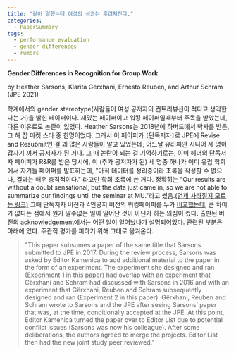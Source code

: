 ```yaml
---
title: "같이 일했는데 여성의 성과는 후려쳐진다."
categories:
  - PaperSummary
tags:
  - performance evaluation
  - gender differences
  - rumors
---
```


**Gender Differences in Recognition for Group Work**

by Heather Sarsons, Klarita Gërxhani, Ernesto Reuben, and Arthur Schram (JPE 2021)

<!--
We study whether gender influences credit attribution for group work using observational data and two experiments. We use data from academic economists to test whether coauthorship matters differently for tenure for men and women. We find that, conditional on quality and other observables, men are tenured similarly regardless of whether they coauthor or solo author. Women, however, are less likely to receive tenure the more they coauthor. We then conduct two experiments that demonstrate that biases in credit attribution in settings without confounds exist. Taken together, our results are best explained by gender and stereotypes influencing credit attribution for group work.
-->

학계에서의 gender stereotype(사람들이 여성 공저자의 컨트리뷰션이 적다고 생각한다는 거)을 밝힌 페이퍼이다. 재밌는 페이퍼이고 워킹 페이퍼일때부터 주목을 받았는데, 다른 이유로도 논란이 있었다. Heather Sarsons는 2018년에 하버드에서 박사를 받은, 그 해 잡 마켓 스타 중 한명이었다. 그래서 이 페이퍼가 `[`단독저자`]`로 JPE에 Revise and Resubmit인 걸 꽤 많은 사람들이 알고 있었는데, 어느날 유러피안 시니어 세 명이 갑자기 껴서 공저자가 된 거다. 그 때 논란이 되는 걸 기억하기로는, 이미 헤더의 단독저자 페이퍼가 R&R를 받은 당시에, 이 (추가 공저자가 된) 세 명중 하나가 어디 유럽 학회에서 자기들 페이퍼를 발표하는데, "아직 데이터를 정리중이라 초록을 작성할 수 없으나, 결과는 매우 충격적이다." 라고만 학회 초록에 쓴 거다. 정확히는 "Our results are without a doubt sensational, but the data just came in, so we are not able to summarize our findings until the seminar at MU."라고 썼음.[(언제 사라질지 모르는 링크)](http://researchers-sbe.unimaas.nl/gsbe-etbc/wp-content/uploads/sites/38/2018/04/Schram.pdf) 그때 단독저자 버전과 4인공저 버전의 워킹페이퍼를 누가 [비교했는데](https://www.diffchecker.com/ScTkZSUU), 큰 차이가 없다는 점에서 뭔가 알수없는 일이 일어난 것이 아닌가 하는 의심이 컸다. 출판된 버전의 acknowledgement에서는 어떤 일이 일어났나가 설명되어있다. 관련된 부분은 아래에 있다. 주관적 평가를 피하기 위해 그대로 옮겨온다.

>"This paper subsumes a paper of the same title that Sarsons submitted to JPE in 2017. During the review process, Sarsons was asked by Editor Kamenica to add additional material to the paper in the form of an experiment. The experiment she designed and ran (Experiment 1 in this paper) had overlap with an experiment that Gërxhani and Schram had discussed with Sarsons in 2016 and with an experiment that Gërxhani, Reuben and Schram subsequently designed and ran (Experiment 2 in this paper). Gërxhani, Reuben and Schram wrote to Sarsons and the JPE after seeing Sarsons’ paper that was, at the time, conditionally accepted at the JPE. At this point, Editor Kamenica turned the paper over to Editor List due to potential conflict issues (Sarsons was now his colleague). After some deliberations, the authors agreed to merge the projects. Editor List then had the new joint study peer reviewed."